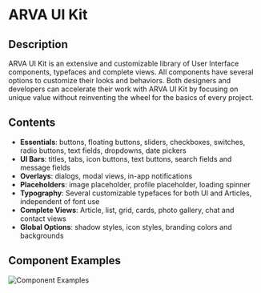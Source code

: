# ARVA UI Kit

## Description
ARVA UI Kit is an extensive and customizable library of User Interface components, typefaces and complete views. All components have several options to customize their looks and behaviors. Both designers and developers can accelerate their work with ARVA UI Kit by focusing on unique value without reinventing the wheel for the basics of every project.

## Contents
- **Essentials**: buttons, floating buttons, sliders, checkboxes, switches, radio buttons, text fields, dropdowns, date pickers
- **UI Bars**: titles, tabs, icon buttons, text buttons, search fields and message fields
- **Overlays**: dialogs, modal views, in-app notifications
- **Placeholders**: image placeholder, profile placeholder, loading spinner
- **Typography**: Several customizable typefaces for both UI and Articles, independent of font use
- **Complete Views**: Article, list, grid, cards, photo gallery, chat and contact views
- **Global Options**: shadow styles, icon styles, branding colors and backgrounds

## Component Examples
![Component Examples]()
